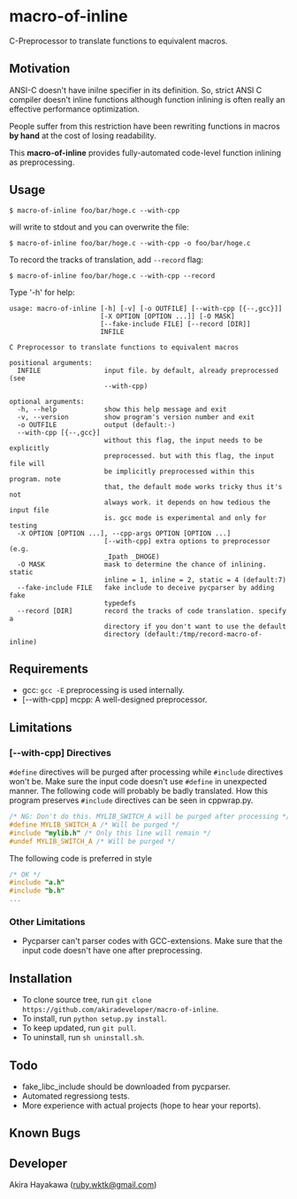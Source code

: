# macro-of-inline

C-Preprocessor to translate functions to equivalent macros.

## Motivation

ANSI-C doesn't have inilne specifier in its definition.
So, strict ANSI C compiler doesn't inline functions although
function inlining is often really an effective performance optimization.

People suffer from this restriction
have been rewriting functions in macros **by hand** at the cost of
losing readability.

This **macro-of-inline** provides fully-automated
code-level function inlining as preprocessing.

## Usage

```
$ macro-of-inline foo/bar/hoge.c --with-cpp
```

will write to stdout and you can overwrite the file:


```
$ macro-of-inline foo/bar/hoge.c --with-cpp -o foo/bar/hoge.c
```

To record the tracks of translation, add `--record` flag:

```
$ macro-of-inline foo/bar/hoge.c --with-cpp --record
```

Type '-h' for help:

```
usage: macro-of-inline [-h] [-v] [-o OUTFILE] [--with-cpp [{--,gcc}]]
                       [-X OPTION [OPTION ...]] [-O MASK]
                       [--fake-include FILE] [--record [DIR]]
                       INFILE

C Preprocessor to translate functions to equivalent macros

positional arguments:
  INFILE                input file. by default, already preprocessed (see
                        --with-cpp)

optional arguments:
  -h, --help            show this help message and exit
  -v, --version         show program's version number and exit
  -o OUTFILE            output (default:-)
  --with-cpp [{--,gcc}]
                        without this flag, the input needs to be explicitly
                        preprocessed. but with this flag, the input file will
                        be implicitly preprocessed within this program. note
                        that, the default mode works tricky thus it's not
                        always work. it depends on how tedious the input file
                        is. gcc mode is experimental and only for testing
  -X OPTION [OPTION ...], --cpp-args OPTION [OPTION ...]
                        [--with-cpp] extra options to preprocessor (e.g.
                        _Ipath _DHOGE)
  -O MASK               mask to determine the chance of inlining. static
                        inline = 1, inline = 2, static = 4 (default:7)
  --fake-include FILE   fake include to deceive pycparser by adding fake
                        typedefs
  --record [DIR]        record the tracks of code translation. specify a
                        directory if you don't want to use the default
                        directory (default:/tmp/record-macro-of-inline)
```

## Requirements

- gcc: `gcc -E` preprocessing is used internally.
- [--with-cpp] mcpp: A well-designed preprocessor.

## Limitations

### [--with-cpp] Directives

`#define` directives will be purged after processing
while `#include` directives won't be. Make sure the input code doesn't use `#define` in unexpected manner.
The following code will probably be badly translated.
How this program preserves `#include` directives can be seen in cppwrap.py.

```c
/* NG: Don't do this. MYLIB_SWITCH_A will be purged after processing */
#define MYLIB_SWITCH_A /* Will be purged */
#include "mylib.h" /* Only this line will remain */
#undef MYLIB_SWITCH_A /* Will be purged */
```

The following code is preferred in style

```c
/* OK */
#include "a.h"
#include "b.h"
...
```

### Other Limitations

- Pycparser can't parser codes with GCC-extensions. Make sure that the input code doesn't have one after preprocessing.

## Installation

- To clone source tree, run `git clone https://github.com/akiradeveloper/macro-of-inline`.
- To install, run `python setup.py install`.
- To keep updated, run `git pull`.
- To uninstall, run `sh uninstall.sh`.

## Todo

- fake\_libc\_include should be downloaded from pycparser.
- Automated regressiong tests. 
- More experience with actual projects (hope to hear your reports).

## Known Bugs

## Developer

Akira Hayakawa (ruby.wktk@gmail.com)

